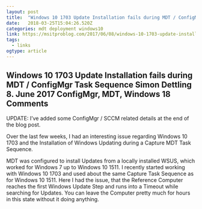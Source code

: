 ```yaml
---
layout: post 
title:  "Windows 10 1703 Update Installation fails during MDT / ConfigMgr Task Sequence - msitproblog" 
date:   2018-03-25T15:04:26.520Z 
categories: mdt deployment windows10
link: https://msitproblog.com/2017/06/08/windows-10-1703-update-installation-fails-mdt-task-sequence/ 
tags:
  - links
ogtype: article 
---
```


## Windows 10 1703 Update Installation fails during MDT / ConfigMgr Task Sequence Simon Dettling  8. June 2017  ConfigMgr, MDT, Windows  18 Comments
UPDATE: I’ve added some ConfigMgr / SCCM related details at the end of the blog post.

Over the last few weeks, I had an interesting issue regarding Windows 10 1703 and the Installation of Windows Updating during a Capture MDT Task Sequence.

MDT was configured to install Updates from a locally installed WSUS, which worked for Windows 7 up to Windows 10 1511. I recently started working with Windows 10 1703 and used about the same Capture Task Sequence as for Windows 10 1511. Here I had the issue, that the Reference Computer reaches the first Windows Update Step and runs into a Timeout while searching for Updates. You can leave the Computer pretty much for hours in this state without it doing anything.
